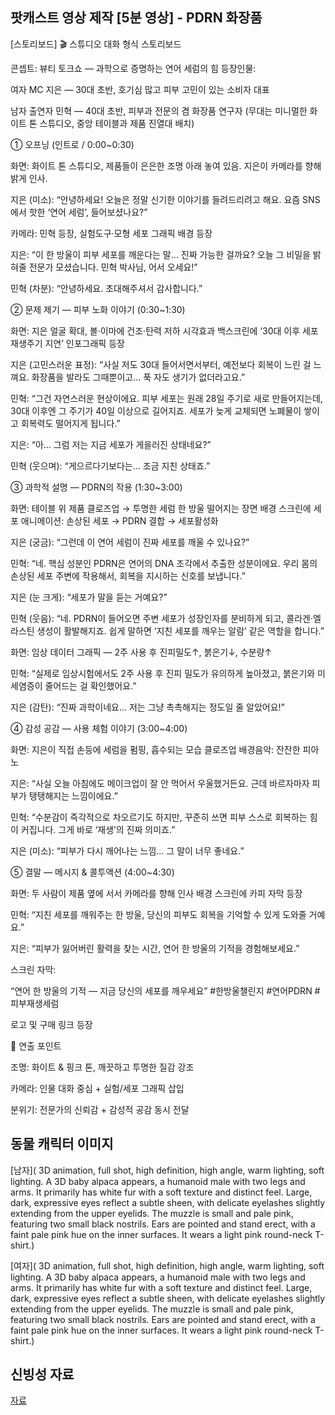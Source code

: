 ## 팟캐스트 영상 제작 [5분 영상] - PDRN 화장품
[스토리보드]
🎬 스튜디오 대화 형식 스토리보드

콘셉트: 뷰티 토크쇼 — 과학으로 증명하는 연어 세럼의 힘
등장인물:

여자 MC 지은 — 30대 초반, 호기심 많고 피부 고민이 있는 소비자 대표

남자 출연자 민혁 — 40대 초반, 피부과 전문의 겸 화장품 연구자
(무대는 미니멀한 화이트 톤 스튜디오, 중앙 테이블과 제품 진열대 배치)

① 오프닝 (인트로 / 0:00~0:30)

화면:
화이트 톤 스튜디오, 제품들이 은은한 조명 아래 놓여 있음.
지은이 카메라를 향해 밝게 인사.

지은 (미소):
“안녕하세요! 오늘은 정말 신기한 이야기를 들려드리려고 해요.
요즘 SNS에서 핫한 ‘연어 세럼’, 들어보셨나요?”

카메라:
민혁 등장, 실험도구·모형 세포 그래픽 배경 등장

지은:
“이 한 방울이 피부 세포를 깨운다는 말… 진짜 가능한 걸까요?
오늘 그 비밀을 밝혀줄 전문가 모셨습니다. 민혁 박사님, 어서 오세요!”

민혁 (차분):
“안녕하세요. 초대해주셔서 감사합니다.”

② 문제 제기 — 피부 노화 이야기 (0:30~1:30)

화면:
지은 얼굴 확대, 볼·이마에 건조·탄력 저하 시각효과
백스크린에 ‘30대 이후 세포 재생주기 지연’ 인포그래픽 등장

지은 (고민스러운 표정):
“사실 저도 30대 들어서면서부터, 예전보다 회복이 느린 걸 느껴요.
화장품을 발라도 그때뿐이고… 푹 자도 생기가 없더라고요.”

민혁:
“그건 자연스러운 현상이에요.
피부 세포는 원래 28일 주기로 새로 만들어지는데,
30대 이후엔 그 주기가 40일 이상으로 길어지죠.
세포가 늦게 교체되면 노폐물이 쌓이고 회복력도 떨어지게 됩니다.”

지은:
“아… 그럼 저는 지금 세포가 게을러진 상태네요?”

민혁 (웃으며):
“게으르다기보다는… 조금 지친 상태죠.”

③ 과학적 설명 — PDRN의 작용 (1:30~3:00)

화면:
테이블 위 제품 클로즈업 → 투명한 세럼 한 방울 떨어지는 장면
배경 스크린에 세포 애니메이션: 손상된 세포 → PDRN 결합 → 세포활성화

지은 (궁금):
“그런데 이 연어 세럼이 진짜 세포를 깨울 수 있나요?”

민혁:
“네. 핵심 성분인 PDRN은 연어의 DNA 조각에서 추출한 성분이에요.
우리 몸의 손상된 세포 주변에 작용해서, 회복을 지시하는 신호를 보냅니다.”

지은 (눈 크게):
“세포가 말을 듣는 거예요?”

민혁 (웃음):
“네. PDRN이 들어오면 주변 세포가 성장인자를 분비하게 되고,
콜라겐·엘라스틴 생성이 활발해지죠.
쉽게 말하면 ‘지친 세포를 깨우는 알람’ 같은 역할을 합니다.”

화면:
임상 데이터 그래픽 — 2주 사용 후 진피밀도↑, 붉은기↓, 수분량↑

민혁:
“실제로 임상시험에서도 2주 사용 후 진피 밀도가 유의하게 높아졌고,
붉은기와 미세염증이 줄어드는 걸 확인했어요.”

지은 (감탄):
“진짜 과학이네요… 저는 그냥 촉촉해지는 정도일 줄 알았어요!”

④ 감성 공감 — 사용 체험 이야기 (3:00~4:00)

화면:
지은이 직접 손등에 세럼을 펌핑, 흡수되는 모습 클로즈업
배경음악: 잔잔한 피아노

지은:
“사실 오늘 아침에도 메이크업이 잘 안 먹어서 우울했거든요.
근데 바르자마자 피부가 탱탱해지는 느낌이에요.”

민혁:
“수분감이 즉각적으로 차오르기도 하지만,
꾸준히 쓰면 피부 스스로 회복하는 힘이 커집니다.
그게 바로 ‘재생’의 진짜 의미죠.”

지은 (미소):
“피부가 다시 깨어나는 느낌… 그 말이 너무 좋네요.”

⑤ 결말 — 메시지 & 콜투액션 (4:00~4:30)

화면:
두 사람이 제품 옆에 서서 카메라를 향해 인사
배경 스크린에 카피 자막 등장

민혁:
“지친 세포를 깨워주는 한 방울,
당신의 피부도 회복을 기억할 수 있게 도와줄 거예요.”

지은:
“피부가 잃어버린 활력을 찾는 시간,
연어 한 방울의 기적을 경험해보세요.”

스크린 자막:

“연어 한 방울의 기적 — 지금 당신의 세포를 깨우세요”
#한방울챌린지 #연어PDRN #피부재생세럼

로고 및 구매 링크 등장

🎯 연출 포인트

조명: 화이트 & 핑크 톤, 깨끗하고 투명한 질감 강조

카메라: 인물 대화 중심 + 실험/세포 그래픽 삽입

분위기: 전문가의 신뢰감 + 감성적 공감 동시 전달

## 동물 캐릭터 이미지
[남자]( 3D animation, full shot, high definition, high angle, warm lighting, soft lighting. A 3D baby alpaca appears, a humanoid male with two legs and arms. It primarily has white fur with a soft texture and distinct feel. Large, dark, expressive eyes reflect a subtle sheen, with delicate eyelashes slightly extending from the upper eyelids. The muzzle is small and pale pink, featuring two small black nostrils. Ears are pointed and stand erect, with a faint pale pink hue on the inner surfaces.
It wears a light pink round-neck T-shirt.)

[여자]( 3D animation, full shot, high definition, high angle, warm lighting, soft lighting. A 3D baby alpaca appears, a humanoid male with two legs and arms. It primarily has white fur with a soft texture and distinct feel. Large, dark, expressive eyes reflect a subtle sheen, with delicate eyelashes slightly extending from the upper eyelids. The muzzle is small and pale pink, featuring two small black nostrils. Ears are pointed and stand erect, with a faint pale pink hue on the inner surfaces.
It wears a light pink round-neck T-shirt.)
## 신빙성 자료
[자료]()


